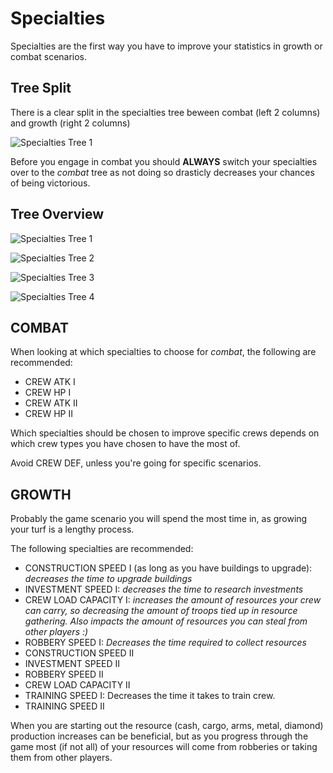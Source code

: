 # Specialties

Specialties are the first way you have to improve your statistics in growth or combat scenarios.

## Tree Split

There is a clear split in the specialties tree beween combat (left 2 columns) and growth (right 2 columns)

![Specialties Tree 1](images/specialties/tgm-specialties-split.PNG)

Before you engage in combat you should **ALWAYS** switch your specialties over to the *combat* tree as not doing so drasticly decreases your chances of being victorious.

## Tree Overview

![Specialties Tree 1](images/specialties/tgm-specialties-tree-1.PNG)

![Specialties Tree 2](images/specialties/tgm-specialties-tree-2.PNG)

![Specialties Tree 3](images/specialties/tgm-specialties-tree-3.PNG)

![Specialties Tree 4](images/specialties/tgm-specialties-tree-4.PNG)

## COMBAT

When looking at which specialties to choose for *combat*, the following are recommended:

- CREW ATK I
- CREW HP I
- CREW ATK II
- CREW HP II

Which specialties should be chosen to improve specific crews depends on which crew types you have chosen to have the most of.

Avoid CREW DEF, unless you're going for specific scenarios.

## GROWTH

Probably the game scenario you will spend the most time in, as growing your turf is a lengthy process.

The following specialties are recommended:

- CONSTRUCTION SPEED I (as long as you have buildings to upgrade): *decreases the time to upgrade buildings*
- INVESTMENT SPEED I: *decreases the time to research investments*
- CREW LOAD CAPACITY I: *increases the amount of resources your crew can carry, so decreasing the amount of troops tied up in resource gathering. Also impacts the amount of resources you can steal from other players :)*
- ROBBERY SPEED I: *Decreases the time required to collect resources*
- CONSTRUCTION SPEED II
- INVESTMENT SPEED II
- ROBBERY SPEED II
- CREW LOAD CAPACITY II
- TRAINING SPEED I: Decreases the time it takes to train crew.
- TRAINING SPEED II

When you are starting out the resource (cash, cargo, arms, metal, diamond) production increases can be beneficial, but as you progress through the game most (if not all) of your resources will come from robberies or taking them from other players.
